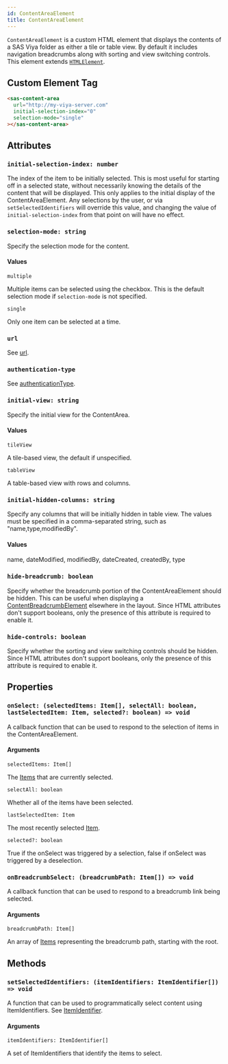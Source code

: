 ```yaml
---
id: ContentAreaElement
title: ContentAreaElement
---
```


`ContentAreaElement` is a custom HTML element that displays the contents of a SAS Viya folder as either a tile or table view. By default it includes navigation breadcrumbs along with sorting and view switching controls. This element extends <a target="_blank" href="https://developer.mozilla.org/en-US/docs/Web/API/HTMLElement">`HTMLElement`</a>.

## Custom Element Tag

```html
<sas-content-area
  url="http://my-viya-server.com"
  initial-selection-index="0"
  selection-mode="single"
></sas-content-area>
```

## Attributes

### `initial-selection-index: number`

The index of the item to be initially selected. This is most useful for starting off in a selected state, without necessarily knowing the details of the content that will be displayed. This only applies to the initial display of the ContentAreaElement. Any selections by the user, or via `setSelectedIdentifiers` will override this value, and changing the value of `initial-selection-index` from that point on will have no effect.

### `selection-mode: string`

Specify the selection mode for the content.

#### Values

`multiple`

Multiple items can be selected using the checkbox. This is the default selection mode if `selection-mode` is not specified.

`single`

Only one item can be selected at a time.

### `url`

See [url](LogonWrapperProps.md#url).

### `authentication-type`

See [authenticationType](LogonWrapperProps.md#authenticationType).

### `initial-view: string`

Specify the initial view for the ContentArea.

#### Values

`tileView`

A tile-based view, the default if unspecified.

`tableView`

A table-based view with rows and columns.

### `initial-hidden-columns: string`

Specify any columns that will be initially hidden in table view. The values must be specified in a comma-separated string, such as "name,type,modifiedBy".

#### Values

name, dateModified, modifiedBy, dateCreated, createdBy, type

### `hide-breadcrumb: boolean`

Specify whether the breadcrumb portion of the ContentAreaElement should be hidden. This can be useful when displaying a [ContentBreadcrumbElement](ContentBreadcrumbElement.md) elsewhere in the layout. Since HTML attributes don't support booleans, only the presence of this attribute is required to enable it.

### `hide-controls: boolean`

Specify whether the sorting and view switching controls should be hidden. Since HTML attributes don't support booleans, only the presence of this attribute is required to enable it.

## Properties

### `onSelect: (selectedItems: Item[], selectAll: boolean, lastSelectedItem: Item, selected?: boolean) => void`

A callback function that can be used to respond to the selection of items in the ContentAreaElement.

#### Arguments

`selectedItems: Item[]`

The [Items](Item.md) that are currently selected.

`selectAll: boolean`

Whether all of the items have been selected.

`lastSelectedItem: Item`

The most recently selected [Item](Item.md).

`selected?: boolean`

True if the onSelect was triggered by a selection, false if onSelect was triggered by a deselection.
### `onBreadcrumbSelect: (breadcrumbPath: Item[]) => void`

A callback function that can be used to respond to a breadcrumb link being selected.

#### Arguments

`breadcrumbPath: Item[]`

An array of [Items](Item.md) representing the breadcrumb path, starting with the root.

## Methods

### `setSelectedIdentifiers: (itemIdentifiers: ItemIdentifier[]) => void`

A function that can be used to programmatically select content using ItemIdentifiers. See [ItemIdentifier](ItemIdentifier.md).

#### Arguments

`itemIdentifiers: ItemIdentifier[]`

A set of ItemIdentifiers that identify the items to select.